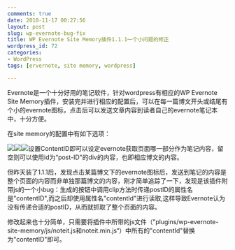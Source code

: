 ```yaml
---
comments: true
date: 2010-11-17 00:27:56
layout: post
slug: wp-evernote-bug-fix
title: WP Evernote Site Memory插件1.1.1一个小问题的修正
wordpress_id: 72
categories:
- WordPress
tags: [ervernote, site memory, wordpress]

---
```


Evernote是一个十分好用的笔记软件，针对wordpress有相应的WP Evernote Site Memory插件，安装完并进行相应的配置后，可以在每一篇博文开头或结尾有个小的evernote图标，点击后可以发送文章内容到读者自己的evernote笔记本中，十分方便。

在site memory的配置中有如下选项：

![](file:///C:/Users/ADMINI%7E1/AppData/Local/Temp/moz-screenshot.png)![](file:///C:/Users/ADMINI%7E1/AppData/Local/Temp/moz-screenshot-1.png)![设置ContentID](http://leivli.duapp.com/wp-content/uploads/2010/11/11.png)即可以设定evernote获取页面哪一部分作为笔记内容，留空则可以使用id为“post-ID"的div的内容，也即相应博文的内容。

但昨天装了1.1.1后，发现点击某篇博文下的evernote图标后，发送到笔记的内容是整个页面的内容而非单独那篇博文的内容，刚才简单追踪了一下，发现是该插件附带js的一个小bug：生成的按钮中调用clip方法时传递postID的属性名是"contentID",而之后却使用属性名"contentId"进行读取,这样导致Evernote认为没有传递合适的postID，从而就抓取了整个页面的内容。

修改起来也十分简单，只需要将插件中所带的js文件（”plugins/wp-evernote-site-memory/js/noteit.js和noteit.min.js“）中所有的"contentId"替换为"contentID"即可。

